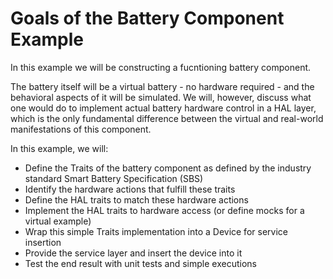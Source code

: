 # Goals of the Battery Component Example

In this example we will be constructing a fucntioning battery component.

The battery itself will be a virtual battery - no hardware required - and the behavioral aspects of it will be simulated.
We will, however, discuss what one would do to implement actual battery hardware control in a HAL layer, which is the only 
fundamental difference between the virtual and real-world manifestations of this component.

In this example, we will:

- Define the Traits of the battery component as defined by the industry standard Smart Battery Specification (SBS)
- Identify the hardware actions that fulfill these traits
- Define the HAL traits to match these hardware actions
- Implement the HAL traits to hardware access (or define mocks for a virtual example)
- Wrap this simple Traits implementation into a Device for service insertion
- Provide the service layer and insert the device into it
- Test the end result with unit tests and simple executions
